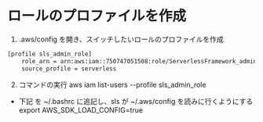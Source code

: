 # ロールのプロファイルを作成


1. .aws/config を開き、スイッチしたいロールのプロファイルを作成

```sh
[profile sls_admin_role]
    role_arn = arn:aws:iam::750747051508:role/ServerlessFramework_admin
    source_profile = serverless
```



2. コマンドの実行
aws iam list-users --profile sls_admin_role





* 下記 を ~/.bashrc に追記し、sls が ~/.aws/config を読みに行くようにする
export AWS_SDK_LOAD_CONFIG=true
